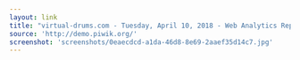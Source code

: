 ```yaml
---
layout: link
title: "virtual-drums.com - Tuesday, April 10, 2018 - Web Analytics Reports -                     Matomo"
source: 'http://demo.piwik.org/'
screenshot: 'screenshots/0eaecdcd-a1da-46d8-8e69-2aaef35d14c7.jpg'
---
```


